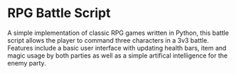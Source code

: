 # RPG Battle Script

A simple implementation of classic RPG games written in Python, this battle script allows the player to command three characters in a 3v3 battle. Features include a basic user interface with updating health bars, item and magic usage by both parties as well as a simple artifical intelligence for the enemy party.  
